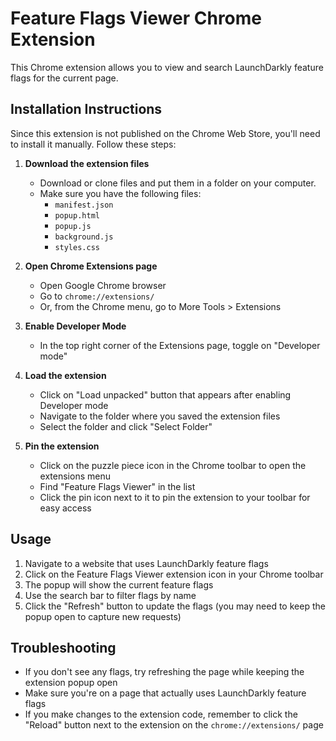 # Feature Flags Viewer Chrome Extension

This Chrome extension allows you to view and search LaunchDarkly feature flags for the current page.

## Installation Instructions

Since this extension is not published on the Chrome Web Store, you'll need to install it manually. Follow these steps:

1. **Download the extension files**

   - Download or clone files and put them in a folder on your computer.
   - Make sure you have the following files:
     - `manifest.json`
     - `popup.html`
     - `popup.js`
     - `background.js`
     - `styles.css`

2. **Open Chrome Extensions page**

   - Open Google Chrome browser
   - Go to `chrome://extensions/`
   - Or, from the Chrome menu, go to More Tools > Extensions

3. **Enable Developer Mode**

   - In the top right corner of the Extensions page, toggle on "Developer mode"

4. **Load the extension**

   - Click on "Load unpacked" button that appears after enabling Developer mode
   - Navigate to the folder where you saved the extension files
   - Select the folder and click "Select Folder"

5. **Pin the extension**

   - Click on the puzzle piece icon in the Chrome toolbar to open the extensions menu
   - Find "Feature Flags Viewer" in the list
   - Click the pin icon next to it to pin the extension to your toolbar for easy access

## Usage

1. Navigate to a website that uses LaunchDarkly feature flags
2. Click on the Feature Flags Viewer extension icon in your Chrome toolbar
3. The popup will show the current feature flags
4. Use the search bar to filter flags by name
5. Click the "Refresh" button to update the flags (you may need to keep the popup open to capture new requests)

## Troubleshooting

- If you don't see any flags, try refreshing the page while keeping the extension popup open
- Make sure you're on a page that actually uses LaunchDarkly feature flags
- If you make changes to the extension code, remember to click the "Reload" button next to the extension on the `chrome://extensions/` page
